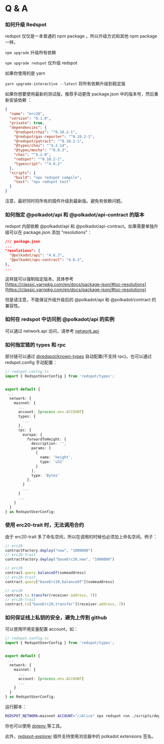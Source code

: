 # Q & A

### 如何升级 Redspot

redspot 仅仅是一本普通的 npm package 。所以升级方式和其他 npm package 一样。

`npm upgrade` 升级所有依赖

`npm upgrade redspot` 仅升级 redspot

如果你使用的是 yarn

`yarn upgrade-interactive --latest` 将所有依赖升级到稳定版

如果你想要使用最新的测试版，推荐手动更改 package.json 中的版本号，然后重新安装依赖 ：

```json
{
  "name": "erc20",
  "version": "0.1.0",
  "private": true,
  "dependencies": {
    "@redspot/chai": "^0.10.2-1",
    "@redspot/gas-reporter": "^0.10.2-1",
    "@redspot/patract": "^0.10.2-1",
    "@types/chai": "^4.2.14",
    "@types/mocha": "^8.0.3",
    "chai": "^4.2.0",
    "redspot": "^0.10.2-1",
    "typescript": "^4.0.2"
  },
  "scripts": {
    "build": "npx redspot compile",
    "test": "npx redspot test"
  }
}
```

注意，最好同时将所有的插件升级到最新版。避免有依赖问题。

### 如何指定 @polkadot/api 和 @polkadot/api-contract 的版本

redspot 内部依赖 @polkadot/api 和 @polkadot/api-contract。如果需要单独升级可以在 package.json 添加 "resolutions"：

```json
/// package.json
...
"resolutions": {
  "@polkadot/api": "4.6.3",
  "@polkadot/api-contract": "4.6.3",
},
...
```

这样就可以强制指定版本。具体参考 [https://classic.yarnpkg.com/en/docs/package-json/#toc-resolutions](https://classic.yarnpkg.com/en/docs/package-json/#toc-resolutions)

但是请注意，不能保证升级升级后的 @polkadot/api 和 @polkadot/contract 的兼容性。

### 如何在 redspot 中访问到 @polkadot/api 的实例

可以通过 network.api 访问，请参考 [network.api](./runtime-environment.html#network)

### 如何指定链的 types 和 rpc

部分链可以通过 [@redspot/known-types](./plugin/redspot-known-types.md) 自动配置(不支持 rpc)。也可以通过 redspot.config 手动配置：
```typescript
// redspot.config.ts
import { RedspotUserConfig } from 'redspot/types';


export default {
 ...
  network: {
    mainnet: {
      ...
      account: [process.env.ACCOUNT]
      types: {
        ...
      },
      rpc: {
        europa: {
          forwardToHeight: {
            description: '',
            params: [
              {
                name: 'height',
                type: 'u32'
              }
            ],
            type: 'Bytes'
          },
        }
        ...
      }
      ...
    }
  }
} as RedspotUserConfig;
```

### 使用 erc20-trait 时，无法调用合约

由于 erc20-trait 多了命名空间，所以在调用的时候也必须加上命名空间。例子：

```typescript
// erc20
contractFactory.deploy("new", "1000000")
// erc20-trait
contractFactory.deploy("baseErc20,new", "1000000")

// erc20
contract.query.balanceOf(someaddress)
// erc20-trait
contract.query["baseErc20,balanceOf"](someaddress)

// erc20
contract.tx.transfer(receiver.address, 7))
// erc20-trait
contract.tx["baseErc20,transfer"](receiver.address, 7))
```

### 如何保证线上私钥的安全，避免上传到 github

可以使用环境变量配置 account，如：

```typescript
// redspot.config.ts
import { RedspotUserConfig } from 'redspot/types';


export default {
 ...
  network: {
    mainnet: {
      ...
      account: [process.env.ACCOUNT]
      ...
    }
  }
} as RedspotUserConfig;
```

运行脚本：

```bash
REDSPOT_NETWORK=mainnet ACCOUNT="//Alice" npx redspot run ./scripts/deploy.ts
```

你也可以使用 [dotenv ](https://github.com/motdotla/dotenv) 等工具。

此外，[redspot-explorer](./plugin/redspot-explorer.md) 插件支持使用浏览器中的 polkadot extensions 签名。
